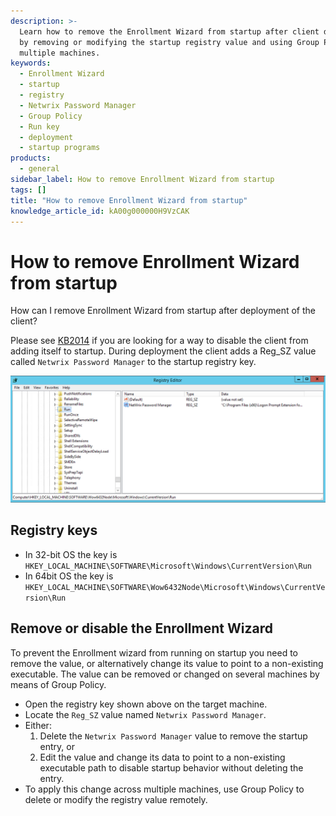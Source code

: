 ```yaml
---
description: >-
  Learn how to remove the Enrollment Wizard from startup after client deployment
  by removing or modifying the startup registry value and using Group Policy for
  multiple machines.
keywords:
  - Enrollment Wizard
  - startup
  - registry
  - Netwrix Password Manager
  - Group Policy
  - Run key
  - deployment
  - startup programs
products:
  - general
sidebar_label: How to remove Enrollment Wizard from startup
tags: []
title: "How to remove Enrollment Wizard from startup"
knowledge_article_id: kA00g000000H9VzCAK
---
```


# How to remove Enrollment Wizard from startup

How can I remove Enrollment Wizard from startup after deployment of the client?

Please see [KB2014](https://kb.netwrix.com/2014) if you are looking for a way to disable the client from adding itself to startup. During deployment the client adds a Reg_SZ value called `Netwrix Password Manager` to the startup registry key.

![User-added image](./images/ka04u00000116Q2_0EM700000005b6s.png)

## Registry keys

- In 32-bit OS the key is `HKEY_LOCAL_MACHINE\SOFTWARE\Microsoft\Windows\CurrentVersion\Run`
- In 64bit OS the key is `HKEY_LOCAL_MACHINE\SOFTWARE\Wow6432Node\Microsoft\Windows\CurrentVersion\Run`

## Remove or disable the Enrollment Wizard

To prevent the Enrollment wizard from running on startup you need to remove the value, or alternatively change its value to point to a non-existing executable. The value can be removed or changed on several machines by means of Group Policy.

- Open the registry key shown above on the target machine.
- Locate the `Reg_SZ` value named `Netwrix Password Manager`.
- Either:
  1. Delete the `Netwrix Password Manager` value to remove the startup entry, or
  2. Edit the value and change its data to point to a non-existing executable path to disable startup behavior without deleting the entry.
- To apply this change across multiple machines, use Group Policy to delete or modify the registry value remotely.
